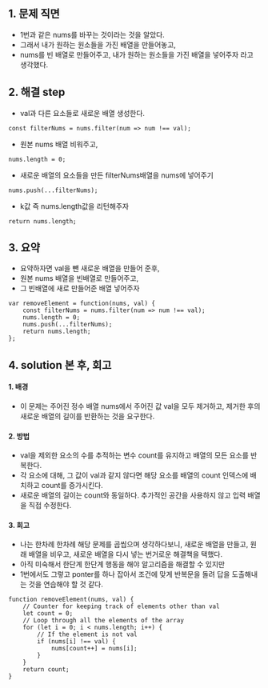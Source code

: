 ​
## 1. 문제 직면
- 1번과 같은 nums를 바꾸는 것이라는 것을 알았다.
- 그래서 내가 원하는 원소들을 가진 배열을 만들어놓고,
- nums를 빈 배열로 만들어주고, 내가 원하는 원소들을 가진 배열을 넣어주자 라고 생각했다.

## 2. 해결 step
- val과 다른 요소들로 새로운 배열 생성한다.
```
const filterNums = nums.filter(num => num !== val); 
```
- 원본 nums 배열 비워주고,
```
nums.length = 0; 
```
- 새로운 배열의 요소들을 만든 filterNums배열을 nums에 넣어주기
```
nums.push(...filterNums); 
```
- k값 즉 nums.length값을 리턴해주자
```
return nums.length; 
```

## 3. 요약
- 요약하자면 val을 뺀 새로운 배열을 만들어 준후,
- 원본 nums 배열을 빈배열로 만들어주고,
- 그 빈배열에 새로 만들어준 배열 넣어주자

```
var removeElement = function(nums, val) {
    const filterNums = nums.filter(num => num !== val); 
    nums.length = 0; 
    nums.push(...filterNums); 
    return nums.length; 
};
```

## 4. solution 본 후, 회고
#### 1. 배경
- 이 문제는 주어진 정수 배열 nums에서 주어진 값 val을 모두 제거하고, 제거한 후의 새로운 배열의 길이를 반환하는 것을 요구한다.
#### 2. 방법
- val을 제외한 요소의 수를 추적하는 변수 count를 유지하고 배열의 모든 요소를 반복한다.
- 각 요소에 대해, 그 값이 val과 같지 않다면 해당 요소를 배열의 count 인덱스에 배치하고 count를 증가시킨다.
- 새로운 배열의 길이는 count와 동일하다. 추가적인 공간을 사용하지 않고 입력 배열을 직접 수정한다.

#### 3. 회고
- 나는 한차례 한차례 해당 문제를 곱씹으며 생각하다보니, 새로운 배열을 만들고, 원래 배열을 비우고, 새로운 배열을 다시 넣는 번거로운 해결책을 택했다.
- 아직 미숙해서 한단계 한단계 행동을 해야 알고리즘을 해결할 수 있지만
- 1번에서도 그렇고 ponter를 하나 잡아서 조건에 맞게 반복문을 돌려 답을 도출해내는 것을 연습해야 할 것 같다.

```
function removeElement(nums, val) {
    // Counter for keeping track of elements other than val
    let count = 0;
    // Loop through all the elements of the array
    for (let i = 0; i < nums.length; i++) {
        // If the element is not val
        if (nums[i] !== val) {
            nums[count++] = nums[i];
        }
    }
    return count;
}
```
